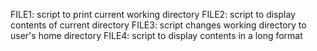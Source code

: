 FILE1: script to print current working directory
FILE2: script to display contents of current directory
FILE3: script changes working directory to user's home directory
FILE4: script to display contents in a long format
